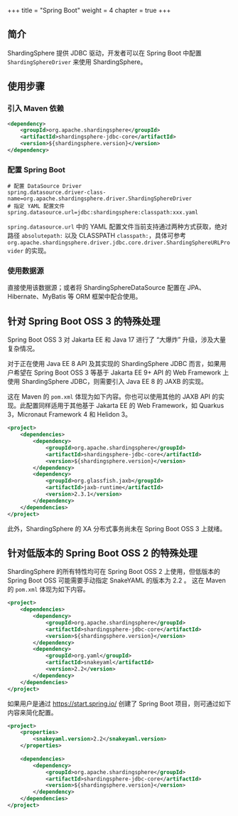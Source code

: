 +++
title = "Spring Boot"
weight = 4
chapter = true
+++

## 简介

ShardingSphere 提供 JDBC 驱动，开发者可以在 Spring Boot 中配置 `ShardingSphereDriver` 来使用 ShardingSphere。

## 使用步骤

### 引入 Maven 依赖

```xml
<dependency>
    <groupId>org.apache.shardingsphere</groupId>
    <artifactId>shardingsphere-jdbc-core</artifactId>
    <version>${shardingsphere.version}</version>
</dependency>
```

### 配置 Spring Boot

```properties
# 配置 DataSource Driver
spring.datasource.driver-class-name=org.apache.shardingsphere.driver.ShardingSphereDriver
# 指定 YAML 配置文件
spring.datasource.url=jdbc:shardingsphere:classpath:xxx.yaml
```

`spring.datasource.url` 中的 YAML 配置文件当前支持通过两种方式获取，绝对路径 `absolutepath:` 以及 CLASSPATH `classpath:`，具体可参考 `org.apache.shardingsphere.driver.jdbc.core.driver.ShardingSphereURLProvider` 的实现。

### 使用数据源

直接使用该数据源；或者将 ShardingSphereDataSource 配置在 JPA、Hibernate、MyBatis 等 ORM 框架中配合使用。

## 针对 Spring Boot OSS 3 的特殊处理

Spring Boot OSS 3 对 Jakarta EE 和 Java 17 进行了 “大爆炸” 升级，涉及大量复杂情况。

对于正在使用 Java EE 8 API 及其实现的 ShardingSphere JDBC 而言，如果用户希望在 Spring Boot OSS 3 等基于 Jakarta EE 9+ API 的 Web 
Framework 上使用 ShardingSphere JDBC，则需要引入 Java EE 8 的 JAXB 的实现。

这在 Maven 的 `pom.xml` 体现为如下内容。你也可以使用其他的 JAXB API 的实现。此配置同样适用于其他基于 Jakarta EE 的 Web Framework，如 
Quarkus 3，Micronaut Framework 4 和 Helidon 3。

```xml
<project>
    <dependencies>
        <dependency>
            <groupId>org.apache.shardingsphere</groupId>
            <artifactId>shardingsphere-jdbc-core</artifactId>
            <version>${shardingsphere.version}</version>
        </dependency>
        <dependency>
            <groupId>org.glassfish.jaxb</groupId>
            <artifactId>jaxb-runtime</artifactId>
            <version>2.3.1</version>
        </dependency>
    </dependencies>
</project>
```

此外，ShardingSphere 的 XA 分布式事务尚未在 Spring Boot OSS 3 上就绪。

## 针对低版本的 Spring Boot OSS 2 的特殊处理

ShardingSphere 的所有特性均可在 Spring Boot OSS 2 上使用，但低版本的 Spring Boot OSS 可能需要手动指定 SnakeYAML 的版本为 2.2 。 
这在 Maven 的 `pom.xml` 体现为如下内容。

```xml
<project>
    <dependencies>
        <dependency>
            <groupId>org.apache.shardingsphere</groupId>
            <artifactId>shardingsphere-jdbc-core</artifactId>
            <version>${shardingsphere.version}</version>
        </dependency>
        <dependency>
            <groupId>org.yaml</groupId>
            <artifactId>snakeyaml</artifactId>
            <version>2.2</version>
        </dependency>
    </dependencies>
</project>
```

如果用户是通过 https://start.spring.io/ 创建了 Spring Boot 项目，则可通过如下内容来简化配置。

```xml
<project>
    <properties>
        <snakeyaml.version>2.2</snakeyaml.version>
    </properties>
    
    <dependencies>
        <dependency>
            <groupId>org.apache.shardingsphere</groupId>
            <artifactId>shardingsphere-jdbc-core</artifactId>
            <version>${shardingsphere.version}</version>
        </dependency>
    </dependencies>
</project>
```

